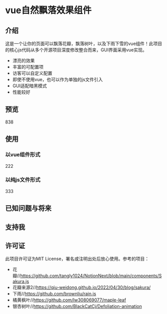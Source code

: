 # vue自然飘落效果组件

## 介绍

这是一个让你的页面可以飘落花瓣，飘落树叶，以及下雨下雪的vue组件！此项目的核心js代码从多个开源项目深度修改整合而来，GUI界面采用vue实现。

* 漂亮的效果
* 丰富的可配置项
* 访客可以自定义配置
* 即使不使用vue，也可以作为单独的js文件引入
* GUI适配暗黑模式
* 性能较好

## 预览

838

## 使用

### 以vue组件形式

222

### 以纯js文件形式

333

## 已知问题与将来

## 支持我

## 许可证

此项目许可证为MIT License，署名或注明出处后放心使用。参考的项目：

* 花瓣//https://github.com/tangly1024/NotionNext/blob/main/components/Sakura.js
* 花瓣来源2//https://qiu-weidong.github.io/2022/04/30/blog/sakura/
* 下雨//https://github.com/brownliu/rain.js
* 橘黄枫叶//https://github.com/lw308069077/maple-leaf
* 银杏树叶//https://github.com/BlackCatCj/Defoliation-animation